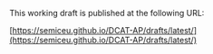 This working draft is published at the following URL:

[https://semiceu.github.io/DCAT-AP/drafts/latest/](https://semiceu.github.io/DCAT-AP/drafts/latest/)
